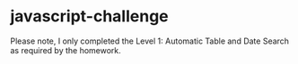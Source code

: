 # javascript-challenge

Please note, I only completed the Level 1: Automatic Table and Date Search as required by the homework.
